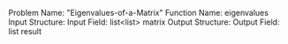 Problem Name: "Eigenvalues-of-a-Matrix"
Function Name: eigenvalues
Input Structure:
Input Field: list<list<float>> matrix
Output Structure:
Output Field: list<float> result